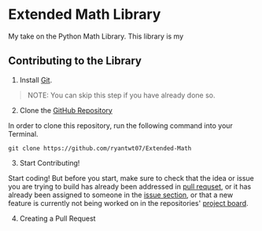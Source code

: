# Extended Math Library

My take on the Python Math Library. This library is my  

## Contributing to the Library

1. Install [Git](https://git-scm.com).

> NOTE: You can skip this step if you have already done so.

2. Clone the [GitHub Repository](https://github.com/ryantwt07/Extended-Math)

In order to clone this repository, run the following command into your Terminal.

`git clone https://github.com/ryantwt07/Extended-Math`

3. Start Contributing!

Start coding! But before you start, make sure to check that the idea or issue you are trying to build has already been addressed in [pull requset](https://github.com/ryantwt07/Extended-Math/pulls), or it has already been assigned to someone in
the [issue section](https://github.com/ryantwt07/Extended-Math/issues), or that a new feature is currently not being worked on in the repositories' [project board](https://github.com/users/ryantwt07/projects/6/views/1).

4. Creating a Pull Request





